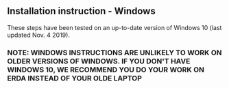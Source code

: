 ## Installation instruction - Windows

These steps have been tested on an up-to-date version of Windows 10 (last updated Nov. 4 2019).

### __NOTE: WINDOWS INSTRUCTIONS ARE UNLIKELY TO WORK ON OLDER VERSIONS OF WINDOWS. IF YOU DON'T HAVE WINDOWS 10, WE RECOMMEND YOU DO YOUR WORK ON ERDA INSTEAD OF YOUR OLDE LAPTOP__

